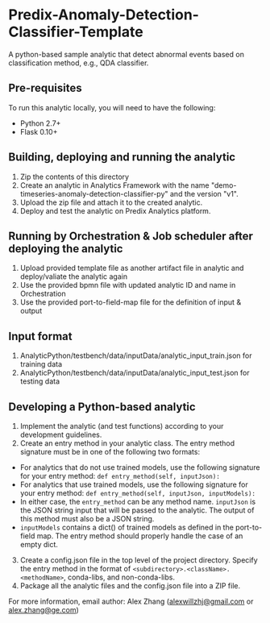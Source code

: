 # Predix-Anomaly-Detection-Classifier-Template

A python-based sample analytic that detect abnormal events based on classification method, e.g., QDA classifier.

## Pre-requisites
To run this analytic locally, you will need to have the following:
- Python 2.7+
- Flask 0.10+

## Building, deploying and running the analytic
1. Zip the contents of this directory
2. Create an analytic in Analytics Framework with the name "demo-timeseries-anomaly-detection-classifier-py" and the version "v1".
3. Upload the zip file and attach it to the created analytic.
4. Deploy and test the analytic on Predix Analytics platform.

## Running by Orchestration & Job scheduler after deploying the analytic
1. Upload provided template file as another artifact file in analytic and deploy/valiate the analytic again
2. Use the provided bpmn file with updated analytic ID and name in Orchestration
3. Use the provided port-to-field-map file for the definition of input & output

## Input format
1. AnalyticPython/testbench/data/inputData/analytic_input_train.json for training data
2. AnalyticPython/testbench/data/inputData/analytic_input_test.json for testing data

## Developing a Python-based analytic
1. Implement the analytic (and test functions) according to your development guidelines.
2. Create an entry method in your analytic class. The entry method signature must be in one of the following two formats:
 * For analytics that do not use trained models, use the following signature for your entry method:
  `def entry_method(self, inputJson):`
 * For analytics that use trained models, use the following signature for your entry method:
  `def entry_method(self, inputJson, inputModels):`
 * In either case, the `entry_method` can be any method name. `inputJson` is the JSON string input that will be passed to the analytic. The output of this method must also be a JSON string.
 * `inputModels` contains a dict() of trained models as defined in the port-to-field map. The entry method should properly handle the case of an empty dict.
3. Create a config.json file in the top level of the project directory. Specify the entry method in the format of `<subdirectory>.<className>.<methodName>`, conda-libs, and non-conda-libs.
4. Package all the analytic files and the config.json file into a ZIP file.

For more information, email author: Alex Zhang (alexwillzhj@gmail.com or alex.zhang@ge.com)
